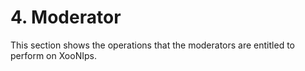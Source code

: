 # 4. Moderator

This section shows the operations that the moderators are entitled to perform on XooNIps.

